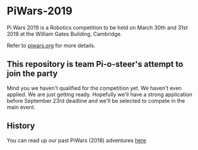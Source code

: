 # PiWars-2019

Pi Wars 2019 is a Robotics competition to be held on March 30th and 31st 2019 at the William Gates Building, Cambridge.

Refer to [piwars.org](http://www.piwars.org) for more details.

## This repository is team Pi-o-steer's attempt to join the party

Mind you we haven't qualified for the competition yet. We haven't even applied. We are just getting ready. Hopefully we'll have a strong application before September 23rd deadline and we'll be selected to compete in the main event.

## History
You can read up our past PiWars (2018) adventures [here](https://piofthings.net/tags/piwars-2018)
